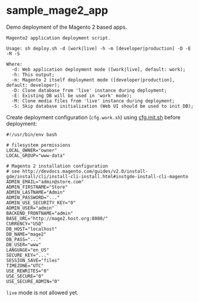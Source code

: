 # sample_mage2_app

Demo deployment of the Magento 2 based apps.

    Magento2 application deployment script.
    
    Usage: sh deploy.sh -d [work|live] -h -m [developer|production] -D -E -M -S
    
    Where:
      -d: Web application deployment mode ([work|live], default: work);
      -h: This output;
      -m: Magento 2 itself deployment mode ([developer|production], default: developer);
      -D: Clone database from 'live' instance during deployment;
      -E: Existing DB will be used in 'work' mode);
      -M: Clone media files from 'live' instance during deployment;
      -S: Skip database initialization (Web UI should be used to init DB);


Create deployment configuration (`cfg.work.sh`) using [cfg.init.sh](./cfg.init.sh) before deployment:

    #!/usr/bin/env bash
    
    # filesystem permissions
    LOCAL_OWNER="owner"
    LOCAL_GROUP="www-data"
    
    # Magento 2 installation configuration
    # see http://devdocs.magento.com/guides/v2.0/install-gde/install/cli/install-cli-install.html#instgde-install-cli-magento
    ADMIN_EMAIL="admin@store.com"
    ADMIN_FIRSTNAME="Store"
    ADMIN_LASTNAME="Admin"
    ADMIN_PASSWORD="..."
    ADMIN_USE_SECURITY_KEY="0"
    ADMIN_USER="admin"
    BACKEND_FRONTNAME="admin"
    BASE_URL="http://mage2.host.org:8080/"
    CURRENCY="USD"
    DB_HOST="localhost"
    DB_NAME="mage2"
    DB_PASS="..."
    DB_USER="www"
    LANGUAGE="en_US"
    SECURE_KEY="..."
    SESSION_SAVE="files"
    TIMEZONE="UTC"
    USE_REWRITES="0"
    USE_SECURE="0"
    USE_SECURE_ADMIN="0"

`live` mode is not allowed yet.